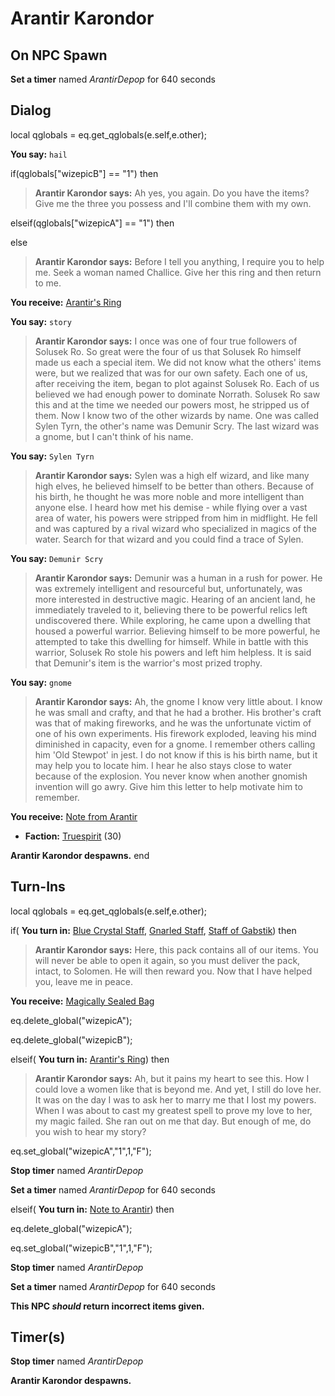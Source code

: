 # Arantir Karondor
## On NPC Spawn

**Set a timer** named *ArantirDepop* for 640 seconds
## Dialog

local qglobals = eq.get_qglobals(e.self,e.other);


**You say:** `hail`



if(qglobals["wizepicB"] == "1") then



>**Arantir Karondor says:** Ah yes, you again. Do you have the items? Give me the three you possess and I'll combine them with my own.


elseif(qglobals["wizepicA"] == "1") then






else



>**Arantir Karondor says:** Before I tell you anything, I require you to help me. Seek a woman named Challice. Give her this ring and then return to me.



**You receive:**  [Arantir's Ring](/item/14334)


**You say:** `story`



>**Arantir Karondor says:** I once was one of four true followers of Solusek Ro. So great were the four of us that Solusek Ro himself made us each a special item. We did not know what the others' items were, but we realized that was for our own safety. Each one of us, after receiving the item, began to plot against Solusek Ro. Each of us believed we had enough power to dominate Norrath. Solusek Ro saw this and at the time we needed our powers most, he stripped us of them. Now I know two of the other wizards by name. One was called Sylen Tyrn, the other's name was Demunir Scry. The last wizard was a gnome, but I can't think of his name.

**You say:** `Sylen Tyrn`



>**Arantir Karondor says:** Sylen was a high elf wizard, and like many high elves, he believed himself to be better than others. Because of his birth, he thought he was more noble and more intelligent than anyone else. I heard how met his demise - while flying over a vast area of water, his powers were stripped from him in midflight. He fell and was captured by a rival wizard who specialized in magics of the water. Search for that wizard and you could find a trace of Sylen.

**You say:** `Demunir Scry`



>**Arantir Karondor says:** Demunir was a human in a rush for power. He was extremely intelligent and resourceful but, unfortunately, was more interested in destructive magic. Hearing of an ancient land, he immediately traveled to it, believing there to be powerful relics left undiscovered there. While exploring, he came upon a dwelling that housed a powerful warrior. Believing himself to be more powerful, he attempted to take this dwelling for himself. While in battle with this warrior, Solusek Ro stole his powers and left him helpless. It is said that Demunir's item is the warrior's most prized trophy.

**You say:** `gnome`



>**Arantir Karondor says:** Ah, the gnome I know very little about. I know he was small and crafty, and that he had a brother. His brother's craft was that of making fireworks, and he was the unfortunate victim of one of his own experiments. His firework exploded, leaving his mind diminished in capacity, even for a gnome. I remember others calling him 'Old Stewpot' in jest. I do not know if this is his birth name, but it may help you to locate him. I hear he also stays close to water because of the explosion. You never know when another gnomish invention will go awry. Give him this letter to help motivate him to remember.


**You receive:**  [Note from Arantir](/item/18169)


* __Faction:__ [Truespirit](/faction/404) (30)











**Arantir Karondor despawns.**
end

## Turn-Ins



local qglobals = eq.get_qglobals(e.self,e.other);




if( **You turn in:** [Blue Crystal Staff](/item/14337), [Gnarled Staff](/item/14338), [Staff of Gabstik](/item/14339)) then 


>**Arantir Karondor says:** Here, this pack contains all of our items. You will never be able to open it again, so you must deliver the pack, intact, to Solomen. He will then reward you. Now that I have helped you, leave me in peace.


 **You receive:**  [Magically Sealed Bag](/item/14340) 


eq.delete_global("wizepicA");


eq.delete_global("wizepicB");

elseif( **You turn in:** [Arantir's Ring](/item/14335)) then




>**Arantir Karondor says:** Ah, but it pains my heart to see this. How I could love a women like that is beyond me. And yet, I still do love her. It was on the day I was to ask her to marry me that I lost my powers. When I was about to cast my greatest spell to prove my love to her, my magic failed. She ran out on me that day. But enough of me, do you wish to hear my story?


eq.set_global("wizepicA","1",1,"F");


**Stop timer** named *ArantirDepop*


**Set a timer** named *ArantirDepop* for 640 seconds

elseif( **You turn in:** [Note to Arantir](/item/18168)) then



eq.delete_global("wizepicA");


eq.set_global("wizepicB","1",1,"F");


**Stop timer** named *ArantirDepop*


**Set a timer** named *ArantirDepop* for 640 seconds

**This NPC *should* return incorrect items given.**

## Timer(s)

**Stop timer** named *ArantirDepop*

**Arantir Karondor despawns.**




